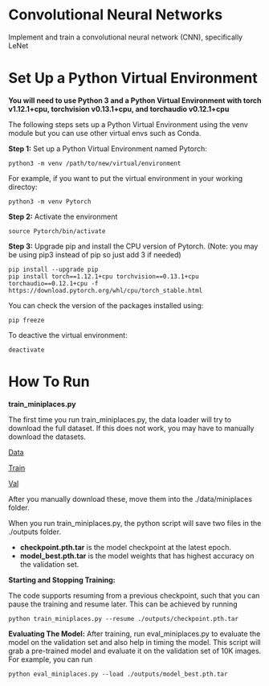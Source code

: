 # Convolutional Neural Networks
 Implement and train a convolutional neural network (CNN), specifically LeNet

# Set Up a Python Virtual Environment
**You will need to use Python 3 and a Python Virtual Environment with torch v1.12.1+cpu, torchvision v0.13.1+cpu, and torchaudio v0.12.1+cpu**

The following steps sets up a Python Virtual Environment using the venv module but you can use other virtual envs such as Conda.

**Step 1:** Set up a Python Virtual Environment named Pytorch:
```
python3 -m venv /path/to/new/virtual/environment
```
For example, if you want to put the virtual environment in your working directoy:
```
python3 -m venv Pytorch
```

**Step 2:** Activate the environment
```
source Pytorch/bin/activate
```

**Step 3:** Upgrade pip and install the CPU version of Pytorch. 
(Note: you may be using pip3 instead of pip so just add 3 if needed)
```
pip install --upgrade pip
pip install torch==1.12.1+cpu torchvision==0.13.1+cpu torchaudio==0.12.1+cpu -f https://download.pytorch.org/whl/cpu/torch_stable.html
```


You can check the version of the packages installed using:
```
pip freeze
```
To deactive the virtual environment:
```
deactivate
```

# How To Run
**train_miniplaces.py**

The first time you run train_miniplaces.py, the data loader will try to download the full dataset. If this does not work, you may have to manually download the datasets. 

[Data](http://miniplaces.csail.mit.edu/data/data.tar.gz)

[Train](http://raw.githubusercontent.com/CSAILVision/miniplaces/master/data/train.txt)

[Val](http://raw.githubusercontent.com/CSAILVision/miniplaces/master/data/val.txt)

After you manually download these, move them into the ./data/miniplaces folder.

When you run train_miniplaces.py, the python script will save two files in the ./outputs folder.
- **checkpoint.pth.tar** is the model checkpoint at the latest epoch.
- **model_best.pth.tar** is the model weights that has highest accuracy on the validation set.

**Starting and Stopping Training:**

The code supports resuming from a previous checkpoint, such that you can pause the training and resume later.
This can be achieved by running
```
python train_miniplaces.py --resume ./outputs/checkpoint.pth.tar
```

**Evaluating The Model:**
After training, run eval_miniplaces.py to evaluate the model on the validation set and also help in timing the model. This script will grab a pre-trained model and evaluate it on the validation set of 10K images. For example, you can run
```
python eval_miniplaces.py --load ./outputs/model_best.pth.tar
```